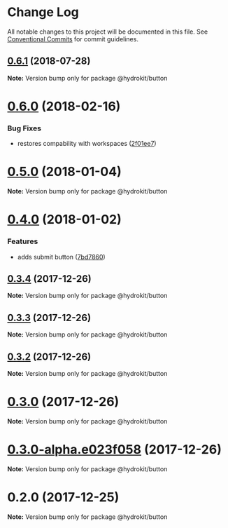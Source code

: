 # Change Log

All notable changes to this project will be documented in this file.
See [Conventional Commits](https://conventionalcommits.org) for commit guidelines.

<a name="0.6.1"></a>
## [0.6.1](https://github.com/aimed/hydrokit/compare/v0.6.0...v0.6.1) (2018-07-28)




**Note:** Version bump only for package @hydrokit/button

<a name="0.6.0"></a>
# [0.6.0](https://github.com/aimed/hydrokit/compare/v0.5.0...v0.6.0) (2018-02-16)


### Bug Fixes

* restores compability with workspaces ([2f01ee7](https://github.com/aimed/hydrokit/commit/2f01ee7))




<a name="0.5.0"></a>
# [0.5.0](https://github.com/aimed/hydrokit/compare/v0.4.0...v0.5.0) (2018-01-04)




**Note:** Version bump only for package @hydrokit/button

<a name="0.4.0"></a>
# [0.4.0](https://github.com/aimed/hydrokit/compare/v0.3.4...v0.4.0) (2018-01-02)


### Features

* adds submit button ([7bd7860](https://github.com/aimed/hydrokit/commit/7bd7860))




<a name="0.3.4"></a>
## [0.3.4](https://github.com/aimed/hydrokit/compare/v0.3.3...v0.3.4) (2017-12-26)




**Note:** Version bump only for package @hydrokit/button

<a name="0.3.3"></a>
## [0.3.3](https://github.com/aimed/hydrokit/compare/v0.3.2...v0.3.3) (2017-12-26)




**Note:** Version bump only for package @hydrokit/button

<a name="0.3.2"></a>
## [0.3.2](https://github.com/aimed/hydrokit/compare/v0.3.1...v0.3.2) (2017-12-26)




**Note:** Version bump only for package @hydrokit/button

<a name="0.3.0"></a>
# [0.3.0](https://github.com/aimed/hydrokit/compare/v0.2.0...v0.3.0) (2017-12-26)




**Note:** Version bump only for package @hydrokit/button

<a name="0.3.0-alpha.e023f058"></a>
# [0.3.0-alpha.e023f058](https://github.com/aimed/hydrokit/compare/v0.2.0...v0.3.0-alpha.e023f058) (2017-12-26)




**Note:** Version bump only for package @hydrokit/button

<a name="0.2.0"></a>
# 0.2.0 (2017-12-25)




**Note:** Version bump only for package @hydrokit/button
